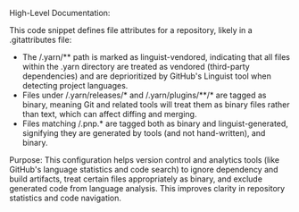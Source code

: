 High-Level Documentation:

This code snippet defines file attributes for a repository, likely in a .gitattributes file:

- The /.yarn/** path is marked as linguist-vendored, indicating that all files within the .yarn directory are treated as vendored (third-party dependencies) and are deprioritized by GitHub's Linguist tool when detecting project languages.
- Files under /.yarn/releases/* and /.yarn/plugins/**/* are tagged as binary, meaning Git and related tools will treat them as binary files rather than text, which can affect diffing and merging.
- Files matching /.pnp.* are tagged both as binary and linguist-generated, signifying they are generated by tools (and not hand-written), and binary.

Purpose:
This configuration helps version control and analytics tools (like GitHub's language statistics and code search) to ignore dependency and build artifacts, treat certain files appropriately as binary, and exclude generated code from language analysis. This improves clarity in repository statistics and code navigation.